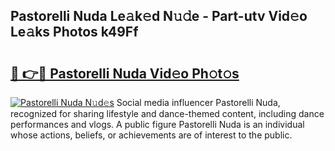 ## Pastorelli Nuda Le𝚊k𝚎d N𝚞𝚍e - Part-utv Vid𝚎o Le𝚊ks Photos k49Ff

# <h2><a href="http://fbffgv.evod.top/?m=Pastorelli+Nuda">🔗 👉🔴 Pastorelli Nuda Vid𝚎o Ph𝚘t𝚘s</a></h2>

[![Pastorelli Nuda N𝚞d𝚎s](https://i.imgur.com/8V9OHl7.gif)](http://fbffgv.evod.top/?m=Pastorelli+Nuda)
Social media influencer Pastorelli Nuda, recognized for sharing lifestyle and dance-themed content, including dance performances and vlogs. A public figure Pastorelli Nuda is an individual whose actions, beliefs, or achievements are of interest to the public. 
